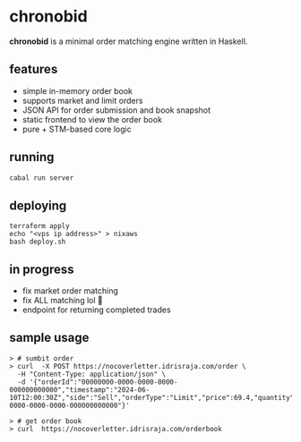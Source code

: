 # chronobid

**chronobid** is a minimal order matching engine written in Haskell.

## features

- simple in-memory order book
- supports market and limit orders
- JSON API for order submission and book snapshot
- static frontend to view the order book
- pure + STM-based core logic

## running
```bash
cabal run server
```

## deploying
```
terraform apply
echo "<vps ip address>" > nixaws
bash deploy.sh
```

## in progress
* fix market order matching
* fix ALL matching lol 🤣
* endpoint for returning completed trades


## sample usage
```
> # sumbit order
> curl  -X POST https://nocoverletter.idrisraja.com/order \
  -H "Content-Type: application/json" \
  -d '{"orderId":"00000000-0000-0000-0000-000000000000","timestamp":"2024-06-10T12:00:30Z","side":"Sell","orderType":"Limit","price":69.4,"quantity":400.0,"userId":"00000000-0000-0000-0000-000000000000"}'
  ```

```
> # get order book
> curl  https://nocoverletter.idrisraja.com/orderbook
```
